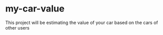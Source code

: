 # my-car-value
This project will be estimating the value of your car based on the cars of other users
